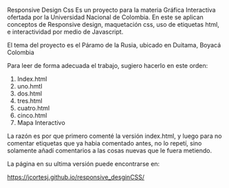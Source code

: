 Responsive Design Css 
Es un proyecto para la materia Gráfica Interactiva ofertada por la Universidad Nacional de Colombia. En este se aplican conceptos de Responsive design, maquetación css, uso de etiquetas html, e interactividad por medio de Javascript.

El tema del proyecto es el Páramo de la Rusia, ubicado en Duitama, Boyacá Colombia


Para leer de forma adecuada el trabajo, sugiero hacerlo en 
este orden:
1. Index.html
2. uno.hmtl
3. dos.html
4. tres.html
5. cuatro.html
6. cinco.html
7. Mapa Interactivo

La razón es por que primero comenté la versión index.html, y luego para no
comentar etiquetas que ya habia comentado antes, no lo repetí, sino solamente añadí 
comentarios a las cosas nuevas que le fuera metiendo.

La página en su ultima versión puede encontrarse en: 

https://jcortesj.github.io/responsive_desginCSS/
